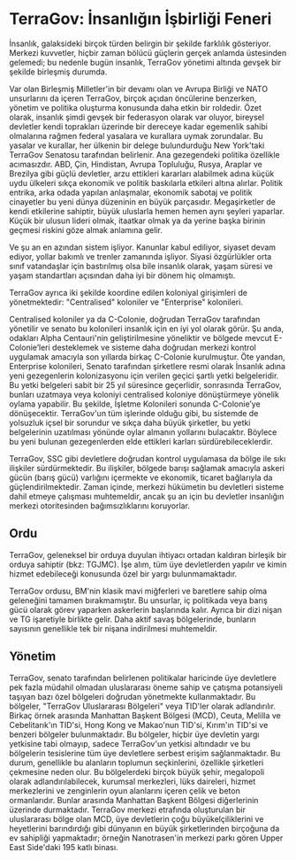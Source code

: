 # TerraGov: İnsanlığın İşbirliği Feneri

İnsanlık, galaksideki birçok türden belirgin bir şekilde farklılık gösteriyor. Merkezi kuvvetler, hiçbir zaman bölücü güçlerin gerçek anlamda üstesinden gelemedi; bu nedenle bugün insanlık, TerraGov yönetimi altında gevşek bir şekilde birleşmiş durumda. 

Var olan Birleşmiş Milletler'in bir devamı olan ve Avrupa Birliği ve NATO unsurlarını da içeren TerraGov, birçok açıdan öncülerine benzerken, yönetim ve politika oluşturma konusunda daha etkin bir roldedir. Özet olarak, insanlık şimdi gevşek bir federasyon olarak var oluyor, bireysel devletler kendi toprakları üzerinde bir dereceye kadar egemenlik sahibi olmalarına rağmen federal yasalara ve kurallara uymak zorundalar. Bu yasalar ve kurallar, her ülkenin bir delege bulundurduğu New York'taki TerraGov Senatosu tarafından belirlenir. Ana gezegendeki politika özellikle acımasızdır. ABD, Çin, Hindistan, Avrupa Topluluğu, Rusya, Araplar ve Brezilya gibi güçlü devletler, arzu ettikleri kararları alabilmek adına küçük uydu ülkeleri sıkça ekonomik ve politik baskılarla etkileri altına alırlar. Politik entrika, arka odada yapılan anlaşmalar, ekonomik sabotaj ve politik cinayetler bu yeni dünya düzeninin en büyük parçasıdır. Megaşirketler de kendi etkilerine sahiptir, büyük uluslarla hemen hemen aynı şeyleri yaparlar. Küçük bir ulusun lideri olmak, itaatkar olmak ya da yerine başka birinin geçmesi riskini göze almak anlamına gelir.

Ve şu an en azından sistem işliyor. Kanunlar kabul ediliyor, siyaset devam ediyor, yollar bakımlı ve trenler zamanında işliyor. Siyasi özgürlükler orta sınıf vatandaşlar için bastırılmış olsa bile insanlık olarak, yaşam süresi ve yaşam standartları açısından daha iyi bir dönem hiç olmamıştı.

TerraGov ayrıca iki şekilde koordine edilen koloniyal girişimleri de yönetmektedir: "Centralised" koloniler ve "Enterprise" kolonileri.

Centralised koloniler ya da C-Colonie, doğrudan TerraGov tarafından yönetilir ve senato bu kolonileri insanlık için en iyi yol olarak görür. Şu anda, odakları Alpha Centauri'nin geliştirilmesine yöneliktir ve bölgede mevcut E-Colonie’leri desteklemek ve sisteme daha doğrudan merkezi kontrol uygulamak amacıyla son yıllarda birkaç C-Colonie kurulmuştur. Öte yandan, Enterprise kolonileri, Senato tarafından şirketlere resmi olarak İnsanlık adına yeni gezegenlerin kolonizasyonu için verilen geçici şartlı yetki belgeleridir. Bu yetki belgeleri sabit bir 25 yıl süresince geçerlidir, sonrasında TerraGov, bunları uzatmaya veya koloniyi centralised koloniye dönüştürmeye yönelik oylama yapabilir. Bu şekilde, İşletme Kolonileri sonunda C-Colonie’ye dönüşecektir. TerraGov'un tüm işlerinde olduğu gibi, bu sistemde de yolsuzluk içsel bir sorundur ve sıkça daha büyük şirketler, bu yetki belgelerinin uzatılması yönünde oylar almanın yollarını bulacaktır. Böylece bu yeni bulunan gezegenlerden elde ettikleri karları sürdürebileceklerdir.

TerraGov, SSC gibi devletlere doğrudan kontrol uygulamasa da bölge ile sıkı ilişkiler sürdürmektedir. Bu ilişkiler, bölgede barışı sağlamak amacıyla askeri gücün (barış gücü) varlığını içermekte ve ekonomik, ticaret bağlarıyla da güçlendirilmektedir. Zaman içinde, merkezi hükümetin bu devletleri sisteme dahil etmeye çalışması muhtemeldir, ancak şu an için bu devletler insanlığın merkezi otoritesinden bağımsızlıklarını koruyorlar.

## Ordu
TerraGov, geleneksel bir orduya duyulan ihtiyacı ortadan kaldıran birleşik bir orduya sahiptir (bkz: TGJMC). İşe alım, tüm üye devletlerden yapılır ve kimin hizmet edebileceği konusunda özel bir yargı bulunmamaktadır.

TerraGov ordusu, BM'nin klasik mavi miğferleri ve baretlere sahip olma geleneğini tamamen bırakmamıştır. Bu unsurlar, iç politikada veya barış gücü olarak görev yaparken askerlerin başlarında kalır. Ayrıca bir dizi nişan ve TG işaretiyle birlikte gelir. Daha aktif savaş bölgelerinde, bunların sayısının genellikle tek bir nişana indirilmesi muhtemeldir.

## Yönetim
TerraGov, senato tarafından belirlenen politikalar haricinde üye devletlere pek fazla müdahil olmadan uluslararası öneme sahip ve çatışma potansiyeli taşıyan bazı özel bölgeleri doğrudan yönetmekte kullanmaktadır. Bu bölgeler, "TerraGov Uluslararası Bölgeleri" veya TID'ler olarak adlandırılır. Birkaç örnek arasında Manhattan Başkent Bölgesi (MCD), Ceuta, Melilla ve Cebelitarık'ın TID'si, Hong Kong ve Makao'nun TID'si, Kırım'ın TID'si ve benzeri bölgeler bulunmaktadır. Bu bölgeler, hiçbir üye devletin yargı yetkisine tabi olmayıp, sadece TerraGov'un yetkisi altındadır ve bu bölgelerin tesislerine tüm üye devletlere serbest erişim sağlanmaktadır. Bu durum, genellikle bu alanların toplumun seçkinlerini, özellikle şirketleri çekmesine neden olur. Bu bölgelerdeki birçok büyük şehir, megalopoli olarak adlandırılabilecek, kurumsal merkezleri, lüks daireleri, hizmet merkezlerini ve zenginlerin oyun alanlarını içeren çelik ve beton ormanlarıdır. Bunlar arasında Manhattan Başkent Bölgesi diğerlerinin üzerinde durmaktadır. TerraGov merkezi etrafında oluşturulan bir uluslararası bölge olan MCD, üye devletlerin çoğu büyükelçiliklerini ve heyetlerini barındırdığı gibi dünyanın en büyük şirketlerinden birçoğuna da ev sahipliği yapmaktadır; örneğin Nanotrasen'in merkezi parkı gören Upper East Side'daki 195 katlı binası.
